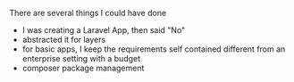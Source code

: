 There are several things I could have done


- I was creating a Laravel App, then said "No"
- abstracted it for layers
- for basic apps, I keep the requirements self contained  different from an enterprise setting with a budget
- composer package management